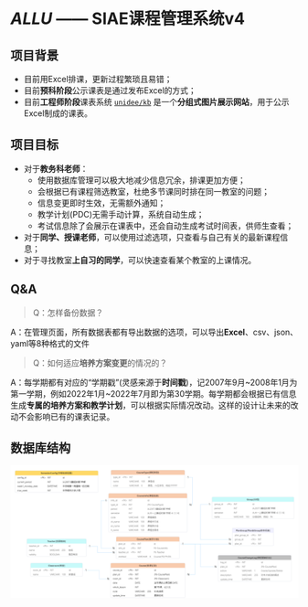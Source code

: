 # *ALLU* —— SIAE课程管理系统v4

## 项目背景

+ 目前用Excel排课，更新过程繁琐且易错；
+ 目前**预科阶段**公示课表是通过发布Excel的方式；
+ 目前**工程师阶段**课表系统 [`unidee/kb`](https://github.com/unidee/kb) 是一个**分组式图片展示网站**，用于公示Excel制成的课表。

## 项目目标

+ 对于**教务科老师**：
  + 使用数据库管理可以极大地减少信息冗余，排课更加方便；
  + 会根据已有课程筛选教室，杜绝多节课同时排在同一教室的问题；
  + 信息变更即时生效，无需额外通知；
  + 教学计划(PDC)无需手动计算，系统自动生成；
  + 考试信息除了会展示在课表中，还会自动生成考试时间表，供师生查看；
+ 对于**同学、授课老师**，可以使用过滤选项，只查看与自己有关的最新课程信息；
+ 对于寻找教室**上自习的同学**，可以快速查看某个教室的上课情况。

## Q&A

> Q：怎样备份数据？

A：在管理页面，所有数据表都有导出数据的选项，可以导出**Excel**、csv、json、yaml等8种格式的文件

> Q：如何适应**培养方案变更**的情况的？

A：每学期都有对应的“学期戳”(灵感来源于**时间戳**)，记2007年9月~2008年1月为第一学期，例如2022年1月~2022年7月即为第30学期。每学期都会根据已有信息生成**专属的培养方案和教学计划**，可以根据实际情况改动。这样的设计让未来的改动不会影响已有的课表记录。

## 数据库结构

![database](static/README/database.png)